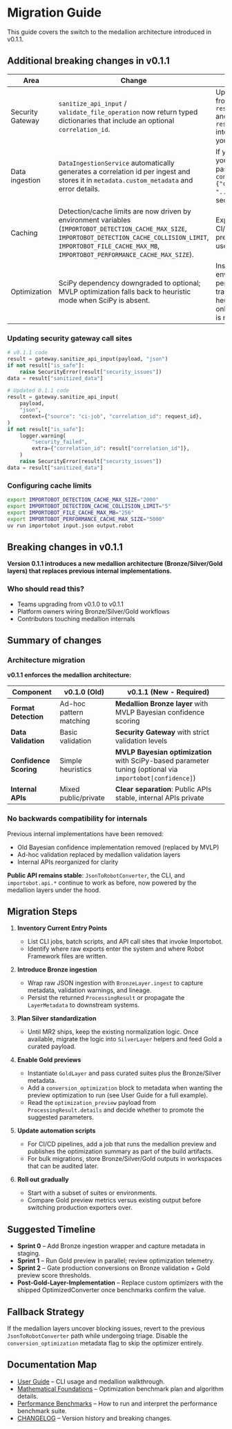 # Migration Guide

This guide covers the switch to the medallion architecture introduced in v0.1.1.

## Additional breaking changes in v0.1.1

| Area | Change | Action |
| --- | --- | --- |
| Security Gateway | `sanitize_api_input` / `validate_file_operation` now return typed dictionaries that include an optional `correlation_id`. | Update call sites to read from `result["sanitized_data"]` and propagate `result["correlation_id"]` into logs/metadata where you need request tracing. |
| Data ingestion | `DataIngestionService` automatically generates a correlation id per ingest and stores it in `metadata.custom_metadata` and error details. | If you previously injected your own `correlation_id`, pass it via the new `context={"correlation_id": "..."}` argument on security gateway calls. |
| Caching | Detection/cache limits are now driven by environment variables (`IMPORTOBOT_DETECTION_CACHE_MAX_SIZE`, `IMPORTOBOT_DETECTION_CACHE_COLLISION_LIMIT`, `IMPORTOBOT_FILE_CACHE_MAX_MB`, `IMPORTOBOT_PERFORMANCE_CACHE_MAX_SIZE`). | Export the variables in CI/staging to tune cache pressure; omit them to use the previous defaults. |
| Optimization | SciPy dependency downgraded to optional; MVLP optimization falls back to heuristic mode when SciPy is absent. | Install SciPy in environments that perform parameter training, or accept heuristic scoring when only runtime confidence is required. |

### Updating security gateway call sites

```python
# v0.1.1 code
result = gateway.sanitize_api_input(payload, "json")
if not result["is_safe"]:
    raise SecurityError(result["security_issues"])
data = result["sanitized_data"]

# Updated 0.1.1 code
result = gateway.sanitize_api_input(
    payload,
    "json",
    context={"source": "ci-job", "correlation_id": request_id},
)
if not result["is_safe"]:
    logger.warning(
        "security_failed",
        extra={"correlation_id": result["correlation_id"]},
    )
    raise SecurityError(result["security_issues"])
data = result["sanitized_data"]
```

### Configuring cache limits

```bash
export IMPORTOBOT_DETECTION_CACHE_MAX_SIZE="2000"
export IMPORTOBOT_DETECTION_CACHE_COLLISION_LIMIT="5"
export IMPORTOBOT_FILE_CACHE_MAX_MB="256"
export IMPORTOBOT_PERFORMANCE_CACHE_MAX_SIZE="5000"
uv run importobot input.json output.robot
```

## Breaking changes in v0.1.1

**Version 0.1.1 introduces a new medallion architecture (Bronze/Silver/Gold layers) that replaces previous internal implementations.**

### Who should read this?

- Teams upgrading from v0.1.0 to v0.1.1
- Platform owners wiring Bronze/Silver/Gold workflows
- Contributors touching medallion internals

## Summary of changes

### Architecture migration

**v0.1.1 enforces the medallion architecture:**

| Component | v0.1.0 (Old) | v0.1.1 (New - Required) |
| --- | --- | --- |
| **Format Detection** | Ad-hoc pattern matching | **Medallion Bronze layer** with MVLP Bayesian confidence scoring |
| **Data Validation** | Basic validation | **Security Gateway** with strict validation levels |
| **Confidence Scoring** | Simple heuristics | **MVLP Bayesian optimization** with SciPy-based parameter tuning (optional via `importobot[confidence]`) |
| **Internal APIs** | Mixed public/private | **Clear separation**: Public APIs stable, internal APIs private |

### No backwards compatibility for internals

Previous internal implementations have been removed:
- Old Bayesian confidence implementation removed (replaced by MVLP)
- Ad-hoc validation replaced by medallion validation layers
- Internal APIs reorganized for clarity

**Public API remains stable**: `JsonToRobotConverter`, the CLI, and `importobot.api.*` continue to work as before, now powered by the medallion layers under the hood.

## Migration Steps

1. **Inventory Current Entry Points**
   - List CLI jobs, batch scripts, and API call sites that invoke Importobot.
   - Identify where raw exports enter the system and where Robot Framework files
     are written.

2. **Introduce Bronze ingestion**
   - Wrap raw JSON ingestion with `BronzeLayer.ingest` to capture metadata,
     validation warnings, and lineage.
   - Persist the returned `ProcessingResult` or propagate the `LayerMetadata`
     to downstream systems.

3. **Plan Silver standardization**
   - Until MR2 ships, keep the existing normalization logic. Once available,
     migrate the logic into `SilverLayer` helpers and feed Gold a curated payload.

4. **Enable Gold previews**
   - Instantiate `GoldLayer` and pass curated suites plus the Bronze/Silver
     metadata.
   - Add a `conversion_optimization` block to metadata when wanting the preview
     optimization to run (see User Guide for a full example).
   - Read the `optimization_preview` payload from `ProcessingResult.details` and
     decide whether to promote the suggested parameters.

5. **Update automation scripts**
   - For CI/CD pipelines, add a job that runs the medallion preview and publishes
     the optimization summary as part of the build artifacts.
   - For bulk migrations, store Bronze/Silver/Gold outputs in workspaces that can
     be audited later.

6. **Roll out gradually**
   - Start with a subset of suites or environments.
   - Compare Gold preview metrics versus existing output before switching
     production exporters over.

## Suggested Timeline

- **Sprint 0** – Add Bronze ingestion wrapper and capture metadata in staging.
- **Sprint 1** – Run Gold preview in parallel; review optimization telemetry.
- **Sprint 2** – Gate production conversions on Bronze validation + Gold preview
  score thresholds.
- **Post-Gold-Layer-Implementation** – Replace custom optimizers with the shipped
  OptimizedConverter once benchmarks confirm the value.

## Fallback Strategy

If the medallion layers uncover blocking issues, revert to the previous
`JsonToRobotConverter` path while undergoing triage. Disable the
`conversion_optimization` metadata flag to skip the optimizer entirely.


## Documentation Map

- [User Guide](User-Guide) – CLI usage and medallion walkthrough.
- [Mathematical Foundations](Mathematical-Foundations) – Optimization benchmark
  plan and algorithm details.
- [Performance Benchmarks](Performance-Benchmarks) – How to run and interpret
  the performance benchmark suite.
- [CHANGELOG](../CHANGELOG.md) – Version history and breaking changes.
